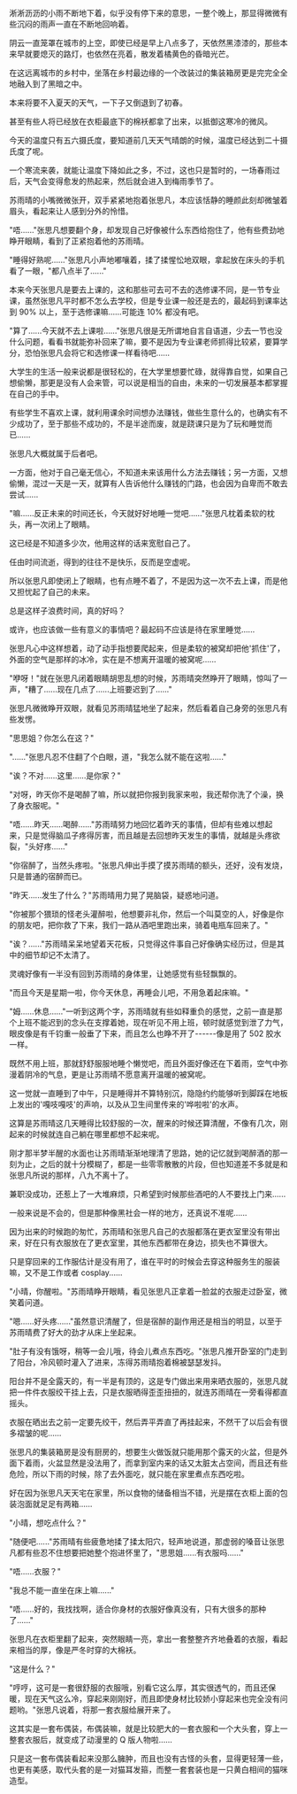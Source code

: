 <link rel="stylesheet" href="../../styles/text.css" />

淅淅沥沥的小雨不断地下着，似乎没有停下来的意思，一整个晚上，那显得微微有些沉闷的雨声一直在不断地回响着。

阴云一直笼罩在城市的上空，即使已经是早上八点多了，天依然黑漆漆的，那些本来早就要熄灭的路灯，也依然在亮着，散发着橘黄色的昏暗光芒。

在这远离城市的乡村中，坐落在乡村最边缘的一个改装过的集装箱房更是完完全全地融入到了黑暗之中。

本来将要不入夏天的天气，一下子又倒退到了初春。

甚至有些人将已经放在衣柜最底下的棉袄都拿了出来，以抵御这寒冷的微风。

今天的温度只有五六摄氏度，要知道前几天天气晴朗的时候，温度已经达到二十摄氏度了呢。

一个寒流来袭，就能让温度下降如此之多，不过，这也只是暂时的，一场春雨过后，天气会变得愈发的热起来，然后就会进入到梅雨季节了。

苏雨晴的小嘴微微张开，双手紧紧地抱着张思凡，本应该恬静的睡颜此刻却微皱着眉头，看起来让人感到分外的怜惜。

"唔......"张思凡想要翻个身，却发现自己好像被什么东西给抱住了，他有些费劲地睁开眼睛，看到了正紧抱着他的苏雨晴。

"睡得好熟呢......"张思凡小声地嘟嚷着，揉了揉惺忪地双眼，拿起放在床头的手机看了一眼，"都八点半了......"

本来今天张思凡是要去上课的，这和那些可去可不去的选修课不同，是一节专业课，虽然张思凡平时都不怎么去学校，但是专业课一般还是去的，最起码到课率达到 90% 以上，至于选修课嘛......可能连 10% 都没有吧。

"算了......今天就不去上课啦......"张思凡很是无所谓地自言自语道，少去一节也没什么问题，看看书就能弥补回来了嘛，要不是因为专业课老师抓得比较紧，要算学分，恐怕张思凡会将它和选修课一样看待吧......

大学生的生活一般来说都是很轻松的，在大学里想要忙碌，就得靠自觉，如果自己想偷懒，那更是没有人会来管，可以说是相当的自由，未来的一切发展基本都掌握在自己的手中。

有些学生不喜欢上课，就利用课余时间想办法赚钱，做些生意什么的，也确实有不少成功了，至于那些不成功的，不是半途而废，就是跷课只是为了玩和睡觉而已......

张思凡大概就属于后者吧。

一方面，他对于自己毫无信心，不知道未来该用什么方法去赚钱；另一方面，又想偷懒，混过一天是一天，就算有人告诉他什么赚钱的门路，也会因为自卑而不敢去尝试......

"嘛......反正未来的时间还长，今天就好好地睡一觉吧......"张思凡枕着柔软的枕头，再一次闭上了眼睛。

这已经是不知道多少次，他用这样的话来宽慰自己了。

任由时间流逝，得到的往往不是快乐，反而是空虚呢。

所以张思凡即使闭上了眼睛，也有点睡不着了，不是因为这一次不去上课，而是他又担忧起了自己的未来。

总是这样子浪费时间，真的好吗？

或许，也应该做一些有意义的事情吧？最起码不应该是待在家里睡觉......

张思凡心中这样想着，动了动手指想要爬起来，但是柔软的被窝却把他'抓住'了，外面的空气是那样的冰冷，实在是不想离开温暖的被窝呢......

"咿呀！"就在张思凡闭着眼睛胡思乱想的时候，苏雨晴突然睁开了眼睛，惊叫了一声，"糟了......现在几点了......上班要迟到了......"

张思凡微微睁开双眼，就看见苏雨晴猛地坐了起来，然后看着自己身旁的张思凡有些发愣。

"思思姐？你怎么在这？"

"......"张思凡忍不住翻了个白眼，道，"我怎么就不能在这啦......"

"诶？不对......这里......是你家？"

"对呀，昨天你不是喝醉了嘛，所以就把你报到我家来啦，我还帮你洗了个澡，换了身衣服呢。"

"唔......昨天......喝醉......"苏雨晴努力地回忆着昨天的事情，但却有些难以想起来，只是觉得脑瓜子疼得厉害，而且越是去回想昨天发生的事情，就越是头疼欲裂，"头好疼......"

"你宿醉了，当然头疼啦。"张思凡伸出手摸了摸苏雨晴的额头，还好，没有发烧，只是普通的宿醉而已。

"昨天......发生了什么？"苏雨晴用力晃了晃脑袋，疑惑地问道。

"你被那个猥琐的怪老头灌醉啦，他想要非礼你，然后一个叫莫空的人，好像是你的朋友吧，把你救了下来，我们一路从酒吧里跑出来，骑着电瓶车回来了。"

"诶？......"苏雨晴呆呆地望着天花板，只觉得这件事自己好像确实经历过，但是其中的细节却记不太清了。

灵魂好像有一半没有回到苏雨晴的身体里，让她感觉有些轻飘飘的。

"而且今天是星期一啦，你今天休息，再睡会儿吧，不用急着起床嘛。"

"姆......休息......"一听到这两个字，苏雨晴就有些如释重负的感觉，之前一直是那个上班不能迟到的念头在支撑着她，现在听见不用上班，顿时就感觉到泄了力气，眼皮像是有千钧重一般垂了下来，而且怎么也睁不开了------像是用了 502 胶水一样。

既然不用上班，那就舒舒服服地睡个懒觉吧，而且外面好像还在下着雨，空气中弥漫着阴冷的气息，更是让苏雨晴不愿意离开温暖的被窝呢。

这一觉就一直睡到了中午，只是睡得并不算特别沉，隐隐约约能够听到脚踩在地板上发出的'嘎吱嘎吱'的声响，以及从卫生间里传来的'哗啦啦'的水声。

这算是苏雨晴这几天睡得比较舒服的一次，醒来的时候还算清醒，不像有几次，刚起来的时候就连自己躺在哪里都想不起来呢。

刚才那半梦半醒的水面也让苏雨晴渐渐地理清了思路，她的记忆就到喝醉酒的那一刻为止，之后的就十分模糊了，都是一些零零散散的片段，但也知道差不多就是和张思凡所说的那样，八九不离十了。

兼职没成功，还惹上了一大堆麻烦，只希望到时候那些酒吧的人不要找上门来......

一般来说是不会的，但是那种像黑社会一样的地方，还真说不准呢......

因为出来的时候跑的匆忙，苏雨晴和张思凡自己的衣服都落在更衣室里没有带出来，好在只有衣服放在了更衣室里，其他东西都带在身边，损失也不算很大。

只是穿回来的工作服估计是没有用了，谁在平时的时候会去穿这种服务生的服装嘛，又不是工作或者 cosplay......

"小晴，你醒啦。"苏雨晴睁开眼睛，看见张思凡正拿着一脸盆的衣服走过卧室，微笑着问道。

"嗯......好头疼......"虽然意识清醒了，但是宿醉的副作用还是相当的明显，以至于苏雨晴费了好大的劲才从床上坐起来。

"肚子有没有饿呀，稍等一会儿哦，待会儿煮点东西吃。"张思凡推开卧室的门走到了阳台，冷风顿时灌入了进来，冻得苏雨晴抱着棉被瑟瑟发抖。

阳台并不是全露天的，有一半是有顶的，这是专门做出来用来晒衣服的，张思凡就把一件件衣服绞干挂上去，只是衣服晒得歪歪扭扭的，就连苏雨晴在一旁看得都直摇头。

衣服在晒出去之前一定要先绞干，然后弄平弄直了再挂起来，不然干了以后会有很多褶皱的呢......

张思凡的集装箱房是没有厨房的，想要生火做饭就只能用那个露天的火盆，但是外面下着雨，火盆显然是没法用了，而拿到室内来的话又太脏太占空间，而且还有些危险，所以下雨的时候，除了去外面吃，就只能在家里煮点东西吃啦。

好在因为张思凡天天宅在家里，所以食物的储备相当不错，光是摆在衣柜上面的包装泡面就足足有两箱......

"小晴，想吃点什么？"

"随便吧......"苏雨晴有些疲惫地揉了揉太阳穴，轻声地说道，那虚弱的嗓音让张思凡都有些忍不住想要把她整个抱进怀里了，"思思姐......有衣服吗......"

"唔......衣服？"

"我总不能一直坐在床上嘛......"

"唔......好的，我找找啊，适合你身材的衣服好像真没有，只有大很多的那种了......"

张思凡在衣柜里翻了起来，突然眼睛一亮，拿出一套整整齐齐地叠着的衣服，看起来相当的厚，像是严冬时穿的大棉袄。

"这是什么？"

"哼哼，这可是一套很舒服的衣服哦，别看它这么厚，其实很透气的，而且还保暖，现在天气这么冷，穿起来刚刚好，而且即使身材比较娇小穿起来也完全没有问题哟。"张思凡说着，将那一套衣服给展开来了。

这其实是一套布偶装，布偶装嘛，就是比较肥大的一套衣服和一个大头套，穿上一整套衣服后，就变成了动漫里的 Q 版人物啦......

只是这一套布偶装看起来没那么臃肿，而且也没有古怪的头套，显得更轻薄一些，也更有美感，取代头套的是一对猫耳发箍，而整一套套装也是一只黄白相间的猫咪造型。
